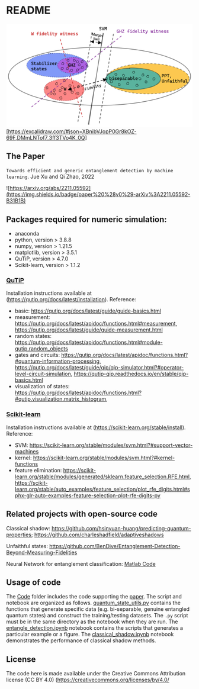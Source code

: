 # README
![Figure](schematic.png)
[https://excalidraw.com/#json=XBnibVJopP0Gr8kOZ-69F,DMmLNTof7_3ff3TVo4K_0Q]
<!-- [Figure](https://excalidraw.com/#json=XBnibVJopP0Gr8kOZ-69F,DMmLNTof7_3ff3TVo4K_0Q) -->

## The Paper
<!-- Entanglement-Witness-by-Quantum -->

`Towards efficient and generic entanglement detection by machine learning`.
Jue Xu and Qi Zhao, 2022

![https://arxiv.org/abs/2211.05592](https://img.shields.io/badge/paper%20%28v0%29-arXiv%3A2211.05592-B31B1B)
<!-- Copyright by Jue Xu (juexu@cs.umd.edu) -->
<!-- [arXiv: 2211.05592](http://arxiv.org/abs/2211.05592). -->
<!-- Entanglement Detection Beyond Measuring Fidelities
M. Weilenmann, B. Dive, D. Trillo, E. A. Aguilar and M. Navascués 
20th December 2019Entanglement Detection Beyond Measuring Fidelities -->


<!-- ####################### INSTALLATION ########################## -->
<!-- ## Installation

The contents of the package do not need any installation beyond the packages required below. -->
<!-- The package can simply be downloaded and run directly.  -->
<!-- Note that the `quantum_state_utils.py` module must be in the same directory as the notebook `Entangle.ipynb` when they are run. -->

## Packages required for numeric simulation: 
- anaconda
- python, version > 3.8.8
- numpy, version > 1.21.5
- matplotlib, version > 3.5.1 
- QuTiP, version > 4.7.0
- Scikit-learn, version > 1.1.2

### [QuTiP](https://qutip.org/)
Installation instructions available at (https://qutip.org/docs/latest/installation).
Reference:
- basic: https://qutip.org/docs/latest/guide/guide-basics.html
- measurement: https://qutip.org/docs/latest/apidoc/functions.html#measurement, https://qutip.org/docs/latest/guide/guide-measurement.html
- random states: https://qutip.org/docs/latest/apidoc/functions.html#module-qutip.random_objects
- gates and circuits: https://qutip.org/docs/latest/apidoc/functions.html?#quantum-information-processing, https://qutip.org/docs/latest/guide/qip/qip-simulator.html?#operator-level-circuit-simulation, https://qutip-qip.readthedocs.io/en/stable/qip-basics.html
- visualization of states: https://qutip.org/docs/latest/apidoc/functions.html?#qutip.visualization.matrix_histogram, 

### [Scikit-learn](https://scikit-learn.org/stable/)
Installation instructions available at (https://scikit-learn.org/stable/install).
Reference:

- SVM: https://scikit-learn.org/stable/modules/svm.html?#support-vector-machines
- kernel: https://scikit-learn.org/stable/modules/svm.html?#kernel-functions
- feature elimination: https://scikit-learn.org/stable/modules/generated/sklearn.feature_selection.RFE.html, https://scikit-learn.org/stable/auto_examples/feature_selection/plot_rfe_digits.html#sphx-glr-auto-examples-feature-selection-plot-rfe-digits-py

<!-- #### Recursive feature elimination 
https://stackoverflow.com/questions/71040368/feature-selection-not-working-in-svr-with-rbf-kernel-for-n-features-to-select
https://towardsdatascience.com/powerful-feature-selection-with-recursive-feature-elimination-rfe-of-sklearn-23efb2cdb54e
https://stackoverflow.com/questions/41592661/determining-the-most-contributing-features-for-svm-classifier-in-sklearn -->

## Related projects with open-source code
Classical shadow: https://github.com/hsinyuan-huang/predicting-quantum-properties; https://github.com/charleshadfield/adaptiveshadows

Unfaithful states: https://github.com/BenDive/Entanglement-Detection-Beyond-Measuring-Fidelities

Neural Network for entanglement classification: [Matlab Code](https://figshare.com/articles/dataset/Codes_and_data_set_of_Transforming_Bell_s_Inequalities_into_State_Classifiers_with_Machine_Learning_/6231662)

<!-- ######################### USAGE ############################# -->

## Usage of code

The [Code](https://github.com/Jue-Xu/Entanglement-Witness/tree/main/Code) folder includes the code supporting the [paper](https://github.com/Jue-Xu/Entanglement-Witness/blob/main/ew.pdf).
The script and notebook are organized as follows. 
[quantum_state_utils.py](https://github.com/Jue-Xu/Entanglement-Witness/blob/main/Code/quantum_state_utils.py) contains the functions that generate specific data (e.g. bi-separable, genuine entangled quantum states) and construct the training/testing datasets. 
The `.py` script must be in the same directory as the notebook when they are run.
The [entangle_detection.ipynb](https://github.com/Jue-Xu/Entanglement-Witness/blob/main/Code/entangle_detection.ipynb) notebook contains the scripts that generates a particular example or a figure.
The [classical_shadow.ipynb](https://github.com/Jue-Xu/Entanglement-Witness/blob/main/Code/classical_shadow.ipynb) notebook demonstrates the performance of classical shadow methods.
<!-- Each of the other files have the scripts that correspond to
a particular example, figure, or table in the manuscript, and can be run independently. -->


<!-- ########################## LICENSE ############################ -->
## License

The code here is made available under the Creative Commons Attribution license (CC BY 4.0)
(https://creativecommons.org/licenses/by/4.0/